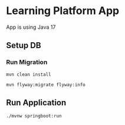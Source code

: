 # Learning Platform App 
App is using Java 17

## Setup DB

### Run Migration
`mvn clean install`

`mvn flyway:migrate flyway:info`

## Run Application
 `./mvnw springboot:run`
